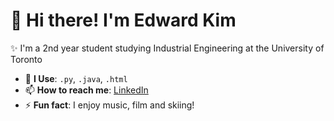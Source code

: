 <div style="display: flex; align-items: center;">
  <div style="flex: 1;">
    <h1>👋 Hi there! I'm Edward Kim</h1>
    <p>✨ I'm a 2nd year student studying Industrial Engineering at the University of Toronto
    <ul>
      <li>💬 <strong>I Use</strong>: <code>.py</code>, <code>.java</code>, <code>.html</code></li>
      <li>📫 <strong>How to reach me</strong>: <a href="https://www.linkedin.com/in/edwardkm/">LinkedIn</a></li>
      <li>⚡ <strong>Fun fact</strong>: I enjoy music, film and skiing!</li>
